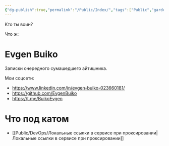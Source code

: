 ```yaml
---
{"dg-publish":true,"permalink":"/Public/Index/","tags":["Public","gardenEntry"]}
---
```


Кто ты воин?

Что ж:

# Evgen Buiko

Записки очередного сумашедшего айтишника. 

Мои соцсети:
* https://www.linkedin.com/in/evgen-buiko-023660181/
* https://github.com/EvgenBuiko
* https://t.me/BuikoEvgen

# Что под катом

* [[Public/DevOps/Локальные ссылки в сервисе при проксировании\|Локальные ссылки в сервисе при проксировании]]





